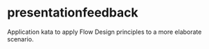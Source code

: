 # presentationfeedback
Application kata to apply Flow Design principles to a more elaborate scenario.
